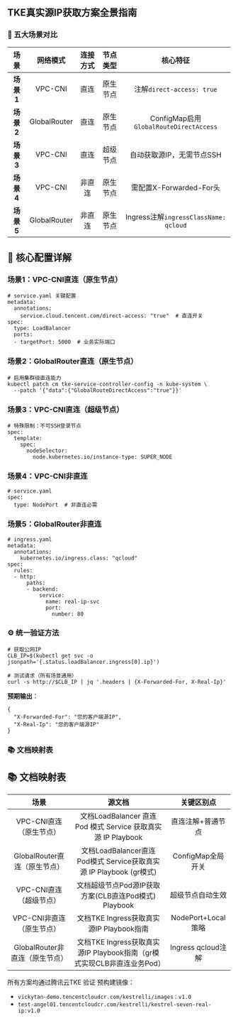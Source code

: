 
## TKE真实源IP获取方案全景指南

### 🧩 五大场景对比


|​**场景**​|​**网络模式**​|​**连接方式**​|​**节点类型**​|​**核心特征**​|
|:-:|:-:|:-:|:-:|:-:|
|​**场景1**​|VPC-CNI|直连|原生节点|注解`direct-access: true`|
|​**场景2**​|GlobalRouter|直连|原生节点|ConfigMap启用`GlobalRouteDirectAccess`|
|​**场景3**​|VPC-CNI|直连|超级节点|自动获取源IP，无需节点SSH|
|​**场景4**​|VPC-CNI|非直连|原生节点|需配置X-Forwarded-For头|
|​**场景5**​|GlobalRouter|非直连|原生节点|Ingress注解`ingressClassName: qcloud`|

## 🔧 核心配置详解

### 场景1：VPC-CNI直连（原生节点）
```
# service.yaml 关键配置
metadata:
  annotations:
    service.cloud.tencent.com/direct-access: "true"  # 直连开关
spec:
  type: LoadBalancer
  ports:
  - targetPort: 5000  # 业务实际端口
```

### 场景2：GlobalRouter直连（原生节点）

```
# 启用集群级直连能力
kubectl patch cm tke-service-controller-config -n kube-system \
  --patch '{"data":{"GlobalRouteDirectAccess":"true"}}'
```

### 场景3：VPC-CNI直连（超级节点）

```
# 特殊限制：不可SSH登录节点
spec:
  template:
    spec:
      nodeSelector:
        node.kubernetes.io/instance-type: SUPER_NODE
```

### 场景4：VPC-CNI非直连
```
# service.yaml
spec:
  type: NodePort  # 非直连必需
```

### 场景5：GlobalRouter非直连

```
# ingress.yaml
metadata:
  annotations:
    kubernetes.io/ingress.class: "qcloud"
spec:
  rules:
  - http:
      paths:
      - backend:
          service:
            name: real-ip-svc
            port: 
              number: 80
```

### ⚙️ 统一验证方法
```
# 获取公网IP
CLB_IP=$(kubectl get svc -o jsonpath='{.status.loadBalancer.ingress[0].ip}')

# 测试请求（所有场景通用）
curl -s http://$CLB_IP | jq '.headers | {X-Forwarded-For, X-Real-Ip}'
```

**预期输出**​：
```
{
  "X-Forwarded-For": "您的客户端源IP",
  "X-Real-Ip": "您的客户端源IP"
}
```

### 📚 文档映射表

## 📚 文档映射表


|​**场景**​|​**源文档**​|​**关键区别点**​|
|:-:|:-:|:-:|
|VPC-CNI直连（原生节点）|文档LoadBalancer 直连 Pod 模式 Service 获取真实源 IP Playbook|直连注解+普通节点|
|GlobalRouter直连（原生节点）|文档LoadBalancer直连 Pod模式 Service获取真实源 IP Playbook (gr模式)|ConfigMap全局开关|
|VPC-CNI直连（超级节点）|文档超级节点Pod源IP获取方案(CLB直连Pod模式) Playbook|超级节点自动生效|
|VPC-CNI非直连（原生节点）|文档TKE Ingress获取真实源IP Playbook指南|NodePort+Local策略|
|GlobalRouter非直连（原生节点）|文档TKE Ingress获取真实源IP Playbook指南（gr模式实现CLB非直连业务Pod）|Ingress qcloud注解|

所有方案均通过腾讯云TKE 验证
预构建镜像：
- `vickytan-demo.tencentcloudcr.com/kestrelli/images：v1.0`
- `test-angel01.tencentcloudcr.com/kestrelli/kestrel-seven-real-ip:v1.0`

